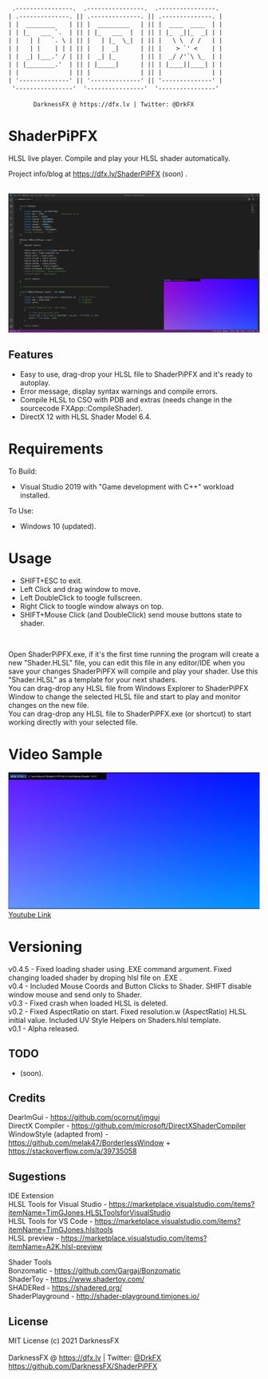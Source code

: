      .----------------.  .----------------.  .----------------. 
    | .--------------. || .--------------. || .--------------. |
    | |  ________    | || |  _________   | || |  ____  ____  | |
    | | |_   ___ `.  | || | |_   ___  |  | || | |_  _||_  _| | |
    | |   | |   `. \ | || |   | |_  \_|  | || |   \ \  / /   | |
    | |   | |    | | | || |   |  _|      | || |    > `' <    | |
    | |  _| |___.' / | || |  _| |_       | || |  _/ /'`\ \_  | |
    | | |________.'  | || | |_____|      | || | |____||____| | |
    | |              | || |              | || |              | |
    | '--------------' || '--------------' || '--------------' |
     '----------------'  '----------------'  '----------------' 

           DarknessFX @ https://dfx.lv | Twitter: @DrkFX

# ShaderPiPFX

HLSL live player. Compile and play your HLSL shader automatically.<br/>

Project info/blog at https://dfx.lv/ShaderPiPFX (soon) .<br/><br/>

<img src="https://raw.githubusercontent.com/DarknessFX/ShaderPiPFX/main/.git_img/Sample01.png" width="640px" />

## Features

- Easy to use, drag-drop your HLSL file to ShaderPiPFX and it's ready to autoplay.
- Error message, display syntax warnings and compile errors.
- Compile HLSL to CSO with PDB and extras (needs change in the sourcecode FXApp::CompileShader).
- DirectX 12 with HLSL Shader Model 6.4.

# Requirements

To Build:
- Visual Studio 2019 with "Game development with C++" workload installed.

To Use:
- Windows 10 (updated).

# Usage

- SHIFT+ESC to exit.
- Left Click and drag window to move.
- Left DoubleClick to toogle fullscreen.
- Right Click to toogle window always on top.
- SHIFT+Mouse Click (and DoubleClick) send mouse buttons state to shader.

<br />

Open ShaderPiPFX.exe, if it's the first time running the program will create a new "Shader.HLSL" file, you can edit this file in any editor/IDE when you save your changes ShaderPiPFX will compile and play your shader. Use this "Shader.HLSL" as a template for your next shaders.<br />
You can drag-drop any HLSL file from Windows Explorer to ShaderPiPFX Window to change the selected HLSL file and start to play and monitor changes on the new file.<br />
You can drag-drop any HLSL file to ShaderPiPFX.exe (or shortcut) to start working directly with your selected file.<br />

# Video Sample
<a href="https://www.youtube.com/watch?v=AcovXaRJBqg" target="_blank"><img src="https://raw.githubusercontent.com/DarknessFX/ShaderPiPFX/main/.git_img/Sample02.png" width="640px" /><br/>Youtube Link</a><br/>

# Versioning
v0.4.5 - Fixed loading shader using .EXE command argument. Fixed changing loaded shader by droping hlsl file on .EXE .<br/>
v0.4 - Included Mouse Coords and Button Clicks to Shader. SHIFT disable window mouse and send only to Shader.<br/>
v0.3 - Fixed crash when loaded HLSL is deleted.<br/>
v0.2 - Fixed AspectRatio on start. Fixed resolution.w (AspectRatio) HLSL initial value. Included UV Style Helpers on Shaders.hlsl template.<br/>
v0.1 - Alpha released.<br/>

## TODO

- (soon).

## Credits
DearImGui - https://github.com/ocornut/imgui<br/>
DirectX Compiler - https://github.com/microsoft/DirectXShaderCompiler<br/>
WindowStyle (adapted from) - https://github.com/melak47/BorderlessWindow + https://stackoverflow.com/a/39735058<br/>

## Sugestions
IDE Extension<br/>
HLSL Tools for Visual Studio - https://marketplace.visualstudio.com/items?itemName=TimGJones.HLSLToolsforVisualStudio<br/>
HLSL Tools for VS Code - https://marketplace.visualstudio.com/items?itemName=TimGJones.hlsltools<br/>
HLSL preview - https://marketplace.visualstudio.com/items?itemName=A2K.hlsl-preview<br/>

Shader Tools<br/>
Bonzomatic - https://github.com/Gargaj/Bonzomatic<br/>
ShaderToy - https://www.shadertoy.com/<br/>
SHADERed - https://shadered.org/<br/>
ShaderPlayground - http://shader-playground.timjones.io/<br/>

## License

MIT License (c) 2021 DarknessFX<br/><br/>
DarknessFX @ <a href="https://dfx.lv" target="_blank">https://dfx.lv</a> | Twitter: <a href="https://twitter.com/DrkFX" target="_blank">@DrkFX</a> <br/>https://github.com/DarknessFX/ShaderPiPFX
